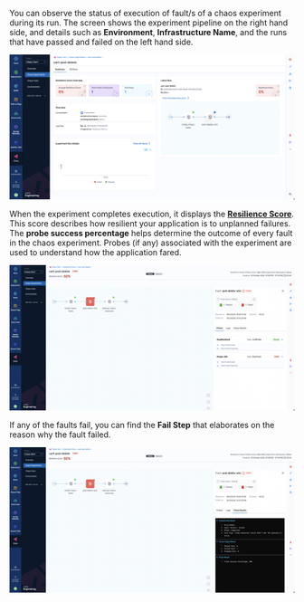 You can observe the status of execution of fault/s of a chaos experiment during its run. The screen shows the experiment pipeline on the right hand side, and details such as **Environment**, **Infrastructure Name**, and the runs that have passed and failed on the left hand side. 

![Experiment Executing](../static/analyze-chaos-experiment/experiment-executing.png)

When the experiment completes execution, it displays the [**Resilience Score**](/docs/chaos-engineering/features/experiments/resilience-score). This score describes how resilient your application is to unplanned failures. 
The **probe success percentage** helps determine the outcome of every fault in the chaos experiment. Probes (if any) associated with the experiment are used to understand how the application fared.

![Experiment Failed](../static/analyze-chaos-experiment/experiment-failed.png)

If any of the faults fail, you can find the **Fail Step** that elaborates on the reason why the fault failed.

![Result Fail Step](../static/analyze-chaos-experiment/result-fail-step.png)
